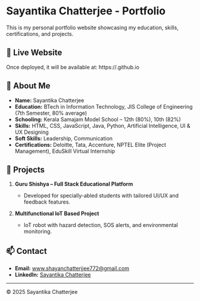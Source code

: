# Sayantika Chatterjee - Portfolio

This is my personal portfolio website showcasing my education, skills, certifications, and projects.

## 🚀 Live Website
Once deployed, it will be available at:
https://<your-github-username>.github.io

## 📌 About Me
- **Name:** Sayantika Chatterjee
- **Education:** BTech in Information Technology, JIS College of Engineering (7th Semester, 80% average)
- **Schooling:** Kerala Samajam Model School – 12th (80%), 10th (82%)
- **Skills:** HTML, CSS, JavaScript, Java, Python, Artificial Intelligence, UI & UX Designing
- **Soft Skills:** Leadership, Communication
- **Certifications:** Deloitte, Tata, Accenture, NPTEL Elite (Project Management), EduSkill Virtual Internship

## 📂 Projects
1. **Guru Shishya – Full Stack Educational Platform**
   - Developed for specially-abled students with tailored UI/UX and feedback features.

2. **Multifunctional IoT Based Project**
   - IoT robot with hazard detection, SOS alerts, and environmental monitoring.

## 📫 Contact
- **Email:** www.shayanchatterjjee772@gmail.com
- **LinkedIn:** [Sayantika Chatterjee](https://www.linkedin.com/in/sayantika-chatterjee-68358b287)

---
© 2025 Sayantika Chatterjee

